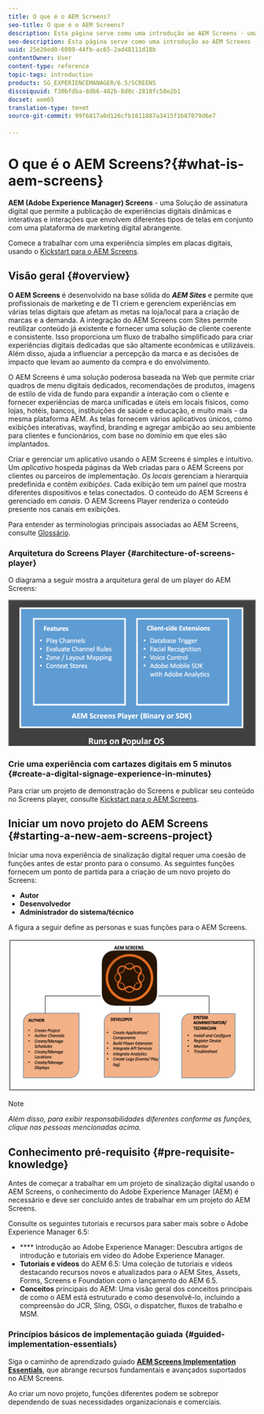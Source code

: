 ```yaml
---
title: O que é o AEM Screens?
seo-title: O que é o AEM Screens?
description: Esta página serve como uma introdução ao AEM Screens - uma Solução de Sinalização Digital que permite a publicação de experiências digitais dinâmicas e interativas que envolvem diferentes tipos de telas, juntamente com uma plataforma de marketing digital abrangente. Ele fornece uma visão geral da arquitetura do Screens com várias funções envolvidas no desenvolvimento do projeto.
seo-description: Esta página serve como uma introdução ao AEM Screens - uma Solução de Sinalização Digital que permite a publicação de experiências digitais dinâmicas e interativas que envolvem diferentes tipos de telas, juntamente com uma plataforma de marketing digital abrangente. Ele fornece uma visão geral da arquitetura do Screens com várias funções envolvidas no desenvolvimento do projeto.
uuid: 25e20ed0-6089-44fb-ac65-2ad48111d18b
contentOwner: User
content-type: reference
topic-tags: introduction
products: SG_EXPERIENCEMANAGER/6.5/SCREENS
discoiquuid: f30bfdba-8db6-482b-8d0c-2818fc58e2b1
docset: aem65
translation-type: tm+mt
source-git-commit: 99f6817a0d126cfb1811887a3415f1b87079d6e7

---
```



# O que é o AEM Screens?{#what-is-aem-screens}

**AEM (Adobe Experience Manager) Screens** - uma Solução de assinatura digital que permite a publicação de experiências digitais dinâmicas e interativas e interações que envolvem diferentes tipos de telas em conjunto com uma plataforma de marketing digital abrangente.

Comece a trabalhar com uma experiência simples em placas digitais, usando o [Kickstart para o AEM Screens](kickstart-for-aem-screens.md).

## Visão geral {#overview}

**O AEM Screens** é desenvolvido na base sólida do ***AEM Sites*** e permite que profissionais de marketing e de TI criem e gerenciem experiências em várias telas digitais que afetam as metas na loja/local para a criação de marcas e a demanda. A integração do AEM Screens com Sites permite reutilizar conteúdo já existente e fornecer uma solução de cliente coerente e consistente. Isso proporciona um fluxo de trabalho simplificado para criar experiências digitais dedicadas que são altamente econômicas e utilizáveis. Além disso, ajuda a influenciar a percepção da marca e as decisões de impacto que levam ao aumento da compra e do envolvimento.

O AEM Screens é uma solução poderosa baseada na Web que permite criar quadros de menu digitais dedicados, recomendações de produtos, imagens de estilo de vida de fundo para expandir a interação com o cliente e fornecer experiências de marca unificadas e úteis em locais físicos, como lojas, hotéis, bancos, instituições de saúde e educação, e muito mais - da mesma plataforma AEM. As telas fornecem vários aplicativos únicos, como exibições interativas, wayfind, branding e agregar ambição ao seu ambiente para clientes e funcionários, com base no domínio em que eles são implantados.

Criar e gerenciar um aplicativo usando o AEM Screens é simples e intuitivo. Um *aplicativo* hospeda páginas da Web criadas para o AEM Screens por clientes ou parceiros de implementação. *Os locais* gerenciam a hierarquia predefinida e contêm *exibições*. Cada exibição tem um painel que mostra diferentes dispositivos e telas conectados. O conteúdo do AEM Screens é gerenciado em *canais*. O AEM Screens Player renderiza o conteúdo presente nos canais em exibições.

Para entender as terminologias principais associadas ao AEM Screens, consulte [Glossário](screens-glossary.md).

### Arquitetura do Screens Player {#architecture-of-screens-player}

O diagrama a seguir mostra a arquitetura geral de um player do AEM Screens:

![chlimage_1-29](assets/chlimage_1-29.png)

### Crie uma experiência com cartazes digitais em 5 minutos {#create-a-digital-signage-experience-in-minutes}

Para criar um projeto de demonstração do Screens e publicar seu conteúdo no Screens player, consulte [Kickstart para o AEM Screens](kickstart-for-aem-screens.md).

## Iniciar um novo projeto do AEM Screens {#starting-a-new-aem-screens-project}

Iniciar uma nova experiência de sinalização digital requer uma coesão de funções antes de estar pronto para o consumo. As seguintes funções fornecem um ponto de partida para a criação de um novo projeto do Screens:

* **Autor**
* **Desenvolvedor**
* **Administrador do sistema/técnico**

A figura a seguir define as personas e suas funções para o AEM Screens.

![chlimage_1-30](assets/chlimage_1-30.png)

>[!NOTE]
>
>*Além disso, para exibir responsabilidades diferentes conforme as funções, clique nas pessoas mencionadas acima.*

## Conhecimento pré-requisito {#pre-requisite-knowledge}

Antes de começar a trabalhar em um projeto de sinalização digital usando o AEM Screens, o conhecimento do Adobe Experience Manager (AEM) é necessário e deve ser concluído antes de trabalhar em um projeto do AEM Screens.

Consulte os seguintes tutoriais e recursos para saber mais sobre o Adobe Experience Manager 6.5:

* **** Introdução ao Adobe Experience Manager: Descubra artigos de introdução e tutoriais em vídeo do Adobe Experience Manager.
* **Tutoriais e vídeos** do AEM 6.5: Uma coleção de tutoriais e vídeos destacando recursos novos e atualizados para o AEM Sites, Assets, Forms, Screens e Foundation com o lançamento do AEM 6.5.
* **Conceitos** principais do AEM: Uma visão geral dos conceitos principais de como o AEM está estruturado e como desenvolvê-lo, incluindo a compreensão do JCR, Sling, OSGi, o dispatcher, fluxos de trabalho e MSM.

### Princípios básicos de implementação guiada {#guided-implementation-essentials}

Siga o caminho de aprendizado guiado **[AEM Screens Implementation Essentials](https://guided.adobe.com/?launch=AEM-7a#recommended/solutions/experience-manager)**, que abrange recursos fundamentais e avançados suportados no AEM Screens.

Ao criar um novo projeto, funções diferentes podem se sobrepor dependendo de suas necessidades organizacionais e comerciais.
